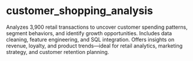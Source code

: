 # customer_shopping_analysis
Analyzes 3,900 retail transactions to uncover customer spending patterns, segment behaviors, and identify growth opportunities. Includes data cleaning, feature engineering, and SQL integration. Offers insights on revenue, loyalty, and product trends—ideal for retail analytics, marketing strategy, and customer retention planning.
